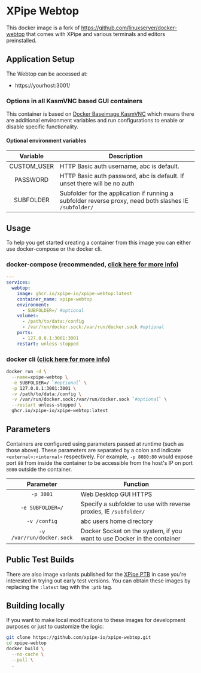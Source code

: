 # XPipe Webtop

This docker image is a fork of https://github.com/linuxserver/docker-webtop that comes with XPipe and various terminals and editors preinstalled.

## Application Setup

The Webtop can be accessed at:

* https://yourhost:3001/

### Options in all KasmVNC based GUI containers

This container is based on [Docker Baseimage KasmVNC](https://github.com/linuxserver/docker-baseimage-kasmvnc) which means there are additional environment variables and run configurations to enable or disable specific functionality.

#### Optional environment variables

| Variable | Description |
| :----: | --- |
| CUSTOM_USER | HTTP Basic auth username, abc is default. |
| PASSWORD | HTTP Basic auth password, abc is default. If unset there will be no auth |
| SUBFOLDER | Subfolder for the application if running a subfolder reverse proxy, need both slashes IE `/subfolder/` |

## Usage

To help you get started creating a container from this image you can either use docker-compose or the docker cli.

### docker-compose (recommended, [click here for more info](https://docs.linuxserver.io/general/docker-compose))

```yaml
---
services:
  webtop:
    image: ghcr.io/xpipe-io/xpipe-webtop:latest
    container_name: xpipe-webtop
    environment:
      - SUBFOLDER=/ #optional
    volumes:
      - /path/to/data:/config
      - /var/run/docker.sock:/var/run/docker.sock #optional
    ports:
      - 127.0.0.1:3001:3001
    restart: unless-stopped
```

### docker cli ([click here for more info](https://docs.docker.com/engine/reference/commandline/cli/))

```bash
docker run -d \
  --name=xpipe-webtop \
  -e SUBFOLDER=/ `#optional` \
  -p 127.0.0.1:3001:3001 \
  -v /path/to/data:/config \
  -v /var/run/docker.sock:/var/run/docker.sock `#optional` \
  --restart unless-stopped \
  ghcr.io/xpipe-io/xpipe-webtop:latest
```

## Parameters

Containers are configured using parameters passed at runtime (such as those above). These parameters are separated by a colon and indicate `<external>:<internal>` respectively. For example, `-p 8080:80` would expose port `80` from inside the container to be accessible from the host's IP on port `8080` outside the container.

| Parameter | Function |
| :----: | --- |
| `-p 3001` | Web Desktop GUI HTTPS |
| `-e SUBFOLDER=/` | Specify a subfolder to use with reverse proxies, IE `/subfolder/` |
| `-v /config` | abc users home directory |
| `-v /var/run/docker.sock` | Docker Socket on the system, if you want to use Docker in the container |

## Public Test Builds

There are also image variants published for the [XPipe PTB](https://github.com/xpipe-io/xpipe-ptb) in case you're interested in trying out early test versions. You can obtain these images by replacing the `:latest` tag with the `:ptb` tag.

## Building locally

If you want to make local modifications to these images for development purposes or just to customize the logic:

```bash
git clone https://github.com/xpipe-io/xpipe-webtop.git
cd xpipe-webtop
docker build \
  --no-cache \
  --pull \
  .
```

